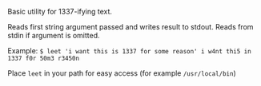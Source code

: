 Basic utility for 1337-ifying text.

Reads first string argument passed and writes result to stdout. Reads from stdin if argument is omitted.

Example: `$ leet 'i want this is 1337 for some reason'
i w4nt thi5 in 1337 f0r 50m3 r3450n
`

Place `leet` in your path for easy access (for example `/usr/local/bin`)
